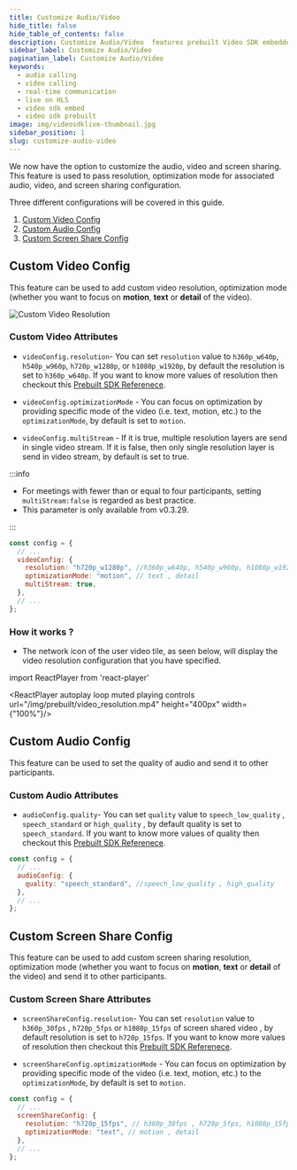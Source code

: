 ```yaml
---
title: Customize Audio/Video
hide_title: false
hide_table_of_contents: false
description: Customize Audio/Video  features prebuilt Video SDK embedded is an easy-to-use video calling API. Video SDK Prebuilt makes it easy for developers to add video calls 10 in minutes to any website or app.
sidebar_label: Customize Audio/Video
pagination_label: Customize Audio/Video
keywords:
  - audio calling
  - video calling
  - real-time communication
  - live on HLS
  - video sdk embed
  - video sdk prebuilt
image: img/videosdklive-thumbnail.jpg
sidebar_position: 1
slug: customize-audio-video
---
```


We now have the option to customize the audio, video and screen sharing. This feature is used to pass resolution, optimization mode for associated audio, video, and screen sharing configuration.

Three different configurations will be covered in this guide.

1. [Custom Video Config](/prebuilt/guide/prebuilt-video-and-audio-calling/features/customize-audio-video#custom-video-config)
2. [Custom Audio Config](/prebuilt/guide/prebuilt-video-and-audio-calling/features/customize-audio-video#custom-audio-config)
3. [Custom Screen Share Config](/prebuilt/guide/prebuilt-video-and-audio-calling/features/customize-audio-video#custom-screen-share-config)

## Custom Video Config

This feature can be used to add custom video resolution, optimization mode (whether you want to focus on **motion**, **text** or **detail** of the video).

![Custom Video Resolution](/img/prebuilt/in-meeting-quality-stats.png)

### Custom Video Attributes

- `videoConfig.resolution`- You can set `resolution` value to `h360p_w640p`, `h540p_w960p`, `h720p_w1280p`, or `h1080p_w1920p`, by default the resolution is set to `h360p_w640p`. If you want to know more values of resolution then checkout this [Prebuilt SDK Referenece](/prebuilt/api/sdk-reference/parameters/advance-parameters/customize-audio-video#resolution).

- `videoConfig.optimizationMode` - You can focus on optimization by providing specific mode of the video (i.e. text, motion, etc.) to the `optimizationMode`, by default is set to `motion`.
- `videoConfig.multiStream` - If it is true, multiple resolution layers are send in single video stream. If it is false, then only single resolution layer is send in video stream, by default is set to true.

:::info

- For meetings with fewer than or equal to four participants, setting `multiStream:false` is regarded as best practice.
- This parameter is only available from v0.3.29.

:::

```js title="index.html"
const config = {
  // ...
  videoConfig: {
    resolution: "h720p_w1280p", //h360p_w640p, h540p_w960p, h1080p_w1920p
    optimizationMode: "motion", // text , detail
    multiStream: true,
  },
  // ...
};
```

### How it works ?

- The network icon of the user video tile, as seen below, will display the video resolution configuration that you have specified.

import ReactPlayer from 'react-player'

<div style={{textAlign: 'center'}}>

<ReactPlayer autoplay loop muted playing controls url="/img/prebuilt/video_resolution.mp4" height="400px" width={"100%"}/>

</div>

## Custom Audio Config

This feature can be used to set the quality of audio and send it to other participants.

### Custom Audio Attributes

- `audioConfig.quality`- You can set `quality` value to `speech_low_quality` , `speech_standard` or `high_quality` , by default quality is set to `speech_standard`.
  If you want to know more values of quality then checkout this [Prebuilt SDK Referenece](/prebuilt/api/sdk-reference/parameters/advance-parameters/customize-audio-video#quality).

```js title="index.html"
const config = {
  // ...
  audioConfig: {
    quality: "speech_standard", //speech_low_quality , high_quality
  },
  // ...
};
```

## Custom Screen Share Config

This feature can be used to add custom screen sharing resolution, optimization mode (whether you want to focus on **motion**, **text** or **detail** of the video) and send it to other participants.

### Custom Screen Share Attributes

- `screenShareConfig.resolution`- You can set `resolution` value to `h360p_30fps` , `h720p_5fps` or `h1080p_15fps` of screen shared video , by default resolution is set to `h720p_15fps`. If you want to know more values of resolution then checkout this [Prebuilt SDK Referenece](/prebuilt/api/sdk-reference/parameters/advance-parameters/customize-audio-video#resolution-1).

- `screenShareConfig.optimizationMode` - You can focus on optimization by providing specific mode of the video (i.e. text, motion, etc.) to the `optimizationMode`, by default is set to `motion`.

```js title="index.html"
const config = {
  // ...
  screenShareConfig: {
    resolution: "h720p_15fps", // h360p_30fps , h720p_5fps, h1080p_15fps
    optimizationMode: "text", // motion , detail
  },
  // ...
};
```
